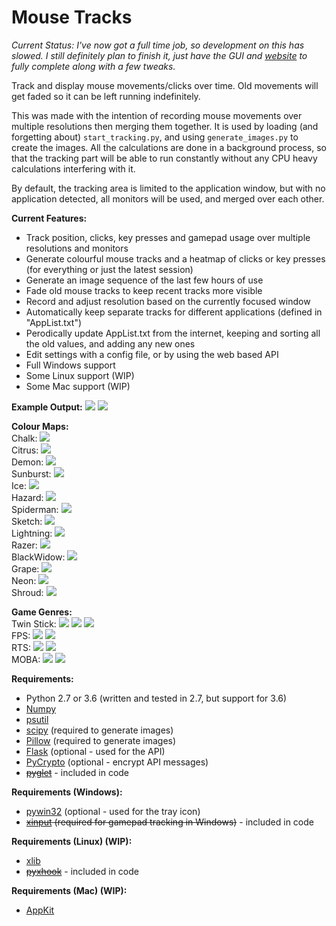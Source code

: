 # Mouse Tracks

<i>Current Status: I've now got a full time job, so development on this has slowed. I still definitely plan to finish it, just have the GUI and [website](https://github.com/Peter92/FlaskWeb) to fully complete along with a few tweaks.</i>

Track and display mouse movements/clicks over time. Old movements will get faded so it can be left running indefinitely.

This was made with the intention of recording mouse movements over multiple resolutions then merging them together. It is used by loading (and forgetting about) `start_tracking.py`, and using `generate_images.py` to create the images. All the calculations are done in a background process, so that the tracking part will be able to run constantly without any CPU heavy calculations interfering with it.

By default, the tracking area is limited to the application window, but with no application detected, all monitors will be used, and merged over each other.

<b>Current Features:</b>
 - Track position, clicks, key presses and gamepad usage over multiple resolutions and monitors
 - Generate colourful mouse tracks and a heatmap of clicks or key presses (for everything or just the latest session)
 - Generate an image sequence of the last few hours of use
 - Fade old mouse tracks to keep recent tracks more visible
 - Record and adjust resolution based on the currently focused window
 - Automatically keep separate tracks for different applications (defined in "AppList.txt")
 - Perodically update AppList.txt from the internet, keeping and sorting all the old values, and adding any new ones
 - Edit settings with a config file, or by using the web based API
 - Full Windows support
 - Some Linux support (WIP)
 - Some Mac support (WIP)

<b>Example Output:</b>
<img src="http://i.imgur.com/UJgf0up.jpg">
<img src="http://i.imgur.com/HL023Cr.jpg">

<b>Colour Maps:</b>
<br/>Chalk:
<img src="http://i.imgur.com/ReRbDnF.jpg">
<br/>Citrus:
<img src="http://i.imgur.com/wRRsFhn.jpg">
<br/>Demon:
<img src="http://i.imgur.com/IDLRgGn.jpg">
<br/>Sunburst:
<img src="http://i.imgur.com/HtVF8In.jpg">
<br/>Ice:
<img src="http://i.imgur.com/KniZy9q.jpg">
<br/>Hazard:
<img src="http://i.imgur.com/zy9v3in.jpg">
<br/>Spiderman:
<img src="http://i.imgur.com/CwGlzfa.jpg">
<br/>Sketch:
<img src="http://i.imgur.com/z1s0iTg.jpg">
<br/>Lightning:
<img src="http://i.imgur.com/yB5udPO.jpg">
<br/>Razer:
<img src="http://i.imgur.com/Xfu0i8E.jpg">
<br/>BlackWidow:
<img src="http://i.imgur.com/1AqOHxC.jpg">
<br/>Grape:
<img src="http://i.imgur.com/fcOji6t.jpg">
<br/>Neon:
<img src="http://i.imgur.com/hd8oshz.jpg">
<br/>Shroud:
<img src="http://i.imgur.com/HmP4kSJ.jpg">

<b>Game Genres:</b>
<br/>Twin Stick:
<img src="http://i.imgur.com/mjxqbg0.png">
<img src="http://i.imgur.com/ZxBoz0i.jpg">
<img src="http://i.imgur.com/rikwsUa.jpg">
<br/>FPS:
<img src="http://i.imgur.com/Iocmy3N.jpg">
<img src="http://i.imgur.com/ii3mhBA.jpg">
<br/>RTS:
<img src="http://i.imgur.com/FSeAHYK.jpg">
<img src="http://i.imgur.com/Ct8A3tK.jpg">
<br/>MOBA:
<img src="http://i.imgur.com/X34ZrwQ.jpg">
<img src="http://i.imgur.com/Y5tttVN.jpg">

<b>Requirements:</b>
 - Python 2.7 or 3.6 (written and tested in 2.7, but support for 3.6)
 - [Numpy](https://pypi.python.org/pypi/numpy)
 - [psutil](https://pypi.python.org/pypi/psutil)
 - [scipy](https://pypi.python.org/pypi/scipy) (required to generate images)
 - [Pillow](https://pypi.python.org/pypi/Pillow) (required to generate images)
 - [Flask](http://flask.pocoo.org/) (optional - used for the API)
 - [PyCrypto](https://pypi.python.org/pypi/pycrypto) (optional - encrypt API messages)
 - ~~[pyglet](https://pypi.python.org/pypi/pyglet/1.3.0)~~ - included in code
 
<b>Requirements (Windows):</b> 
 - [pywin32](https://sourceforge.net/projects/pywin32/files/pywin32) (optional - used for the tray icon)
 - ~~[xinput](https://github.com/r4dian/Xbox-360-Controller-for-Python/blob/master/xinput.py) (required for gamepad tracking in Windows)~~ - included in code
 
<b>Requirements (Linux) (WIP):</b>
 - [xlib](https://pypi.python.org/pypi/python-xlib)
  - ~~[pyxhook](https://github.com/JeffHoogland/pyxhook/blob/master/pyxhook.py)~~ - included in code
  
<b>Requirements (Mac) (WIP):</b>
 - [AppKit](https://pypi.python.org/pypi/AppKit/0.2.8)
